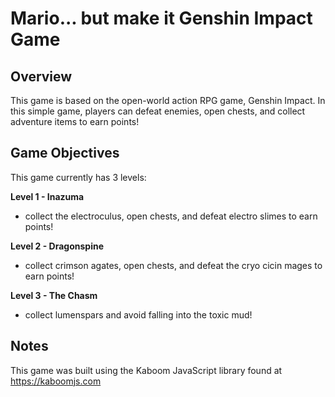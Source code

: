 # Mario... but make it Genshin Impact Game

## Overview
This game is based on the open-world action RPG game, Genshin Impact. In this simple game, players can defeat enemies, open chests, and collect adventure items to earn points! 

## Game Objectives
This game currently has 3 levels:

**Level 1 - Inazuma**

- collect the electroculus, open chests, and defeat electro slimes to earn points!

**Level 2 - Dragonspine**

- collect crimson agates, open chests, and defeat the cryo cicin mages to earn points!

**Level 3 - The Chasm**

- collect lumenspars and avoid falling into the toxic mud!

## Notes
This game was built using the Kaboom JavaScript library found at https://kaboomjs.com 
